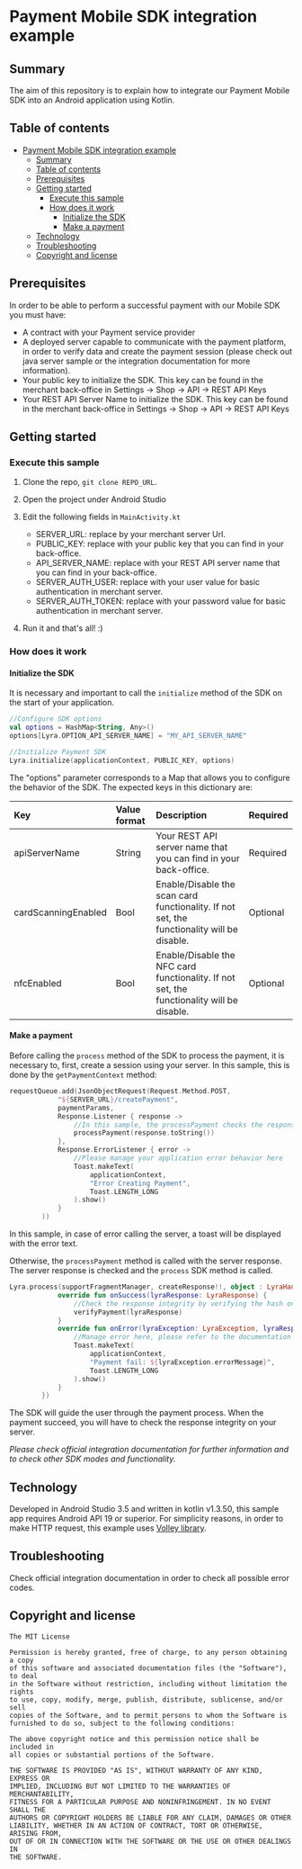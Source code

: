 # Payment Mobile SDK integration example

## Summary

The aim of this repository is to explain how to integrate our Payment Mobile SDK into an Android application using Kotlin.


## Table of contents

- [Payment Mobile SDK integration example](#payment-mobile-sdk-integration-example)
  - [Summary](#summary)
  - [Table of contents](#table-of-contents)
  - [Prerequisites](#prerequisites)
  - [Getting started](#getting-started)
    - [Execute this sample](#execute-this-sample)
    - [How does it work](#how-does-it-work)
      - [Initialize the SDK](#initialize-the-sdk)
      - [Make a payment](#make-a-payment)
  - [Technology](#technology)
  - [Troubleshooting](#troubleshooting)
  - [Copyright and license](#copyright-and-license)

## Prerequisites

In order to be able to perform a successful payment with our Mobile SDK you must have: 
* A contract with your Payment service provider
* A deployed server capable to communicate with the payment platform, in order to verify data and create the payment session (please check out java server sample or the integration documentation for more information).
* Your public key to initialize the SDK. This key can be found in the merchant back-office in Settings -> Shop -> API -> REST API Keys
* Your REST API Server Name to initialize the SDK. This key can be found in the merchant back-office in Settings -> Shop -> API -> REST API Keys

## Getting started

### Execute this sample

1. Clone the repo, `git clone REPO_URL`. 

2. Open the project under Android Studio

3. Edit the following fields in `MainActivity.kt`
    - SERVER_URL: replace by your merchant server Url.
    - PUBLIC_KEY: replace with your public key that you can find in your back-office.
    - API_SERVER_NAME: replace with your REST API server name that you can find in your back-office.
    - SERVER_AUTH_USER: replace with your user value for basic authentication in merchant server.
    - SERVER_AUTH_TOKEN: replace with your password value for basic authentication in merchant server.
    

4. Run it and that's all! :)

### How does it work

#### Initialize the SDK

It is necessary and important to call the `initialize` method of the SDK on the start of your application. 

```kotlin
//Configure SDK options
val options = HashMap<String, Any>()
options[Lyra.OPTION_API_SERVER_NAME] = "MY_API_SERVER_NAME"

//Initialize Payment SDK
Lyra.initialize(applicationContext, PUBLIC_KEY, options)
```

The "options" parameter corresponds to a Map that allows you to configure the behavior of the SDK. The expected keys in this dictionary are:

| Key                   | Value format | Description                                                        | Required   |
| :-------------------- | :----------- | :----------------------------------------------------------------- | :--------|
| apiServerName         | String       | Your REST API server name that you can find in your back-office.   | Required |
| cardScanningEnabled   | Bool         | Enable/Disable the scan card functionality. If not set, the functionality will be disable. | Optional |
| nfcEnabled            | Bool         | Enable/Disable the NFC card functionality. If not set, the functionality will be disable.  | Optional |


#### Make a payment

Before calling the `process` method of the SDK to process the payment,  it is necessary to, first, create a session using your server.
In this sample, this is done by the `getPaymentContext` method:

```kotlin
requestQueue.add(JsonObjectRequest(Request.Method.POST,
            "${SERVER_URL}/createPayment",
            paymentParams,
            Response.Listener { response ->
                //In this sample, the processPayment checks the response and will call the process method of the SDK if the response is good.
                processPayment(response.toString())
            },
            Response.ErrorListener { error ->
                //Please manage your application error behavior here
                Toast.makeText(
                    applicationContext,
                    "Error Creating Payment",
                    Toast.LENGTH_LONG
                ).show()
            }
        ))
```

In this sample, in case of error calling the server, a toast will be displayed with the error text.
  
Otherwise, the `processPayment` method is called with the server response. The server response is checked and the `process` SDK method is called.

```kotlin
Lyra.process(supportFragmentManager, createResponse!!, object : LyraHandler {
            override fun onSuccess(lyraResponse: LyraResponse) {
                //Check the response integrity by verifying the hash on your server
                verifyPayment(lyraResponse)
            }
            override fun onError(lyraException: LyraException, lyraResponse: LyraResponse?) {
                //Manage error here, please refer to the documentation for more information
                Toast.makeText(
                    applicationContext,
                    "Payment fail: ${lyraException.errorMessage}",
                    Toast.LENGTH_LONG
                ).show()
            }
        })
```

The SDK will guide the user through the payment process. When the payment succeed, you will have to check the response integrity on your server. 


*Please check official integration documentation for further information and to check other SDK modes and functionality.* 


## Technology

Developed in Android Studio 3.5 and written in kotlin v1.3.50, this sample app requires Android API 19 or superior.
For simplicity reasons, in order to make HTTP request, this example uses [Volley library](https://github.com/google/volley).

## Troubleshooting

Check official integration documentation in order to check all possible error codes.

## Copyright and license
	The MIT License

	Permission is hereby granted, free of charge, to any person obtaining a copy
	of this software and associated documentation files (the "Software"), to deal
	in the Software without restriction, including without limitation the rights
	to use, copy, modify, merge, publish, distribute, sublicense, and/or sell
	copies of the Software, and to permit persons to whom the Software is
	furnished to do so, subject to the following conditions:

	The above copyright notice and this permission notice shall be included in
	all copies or substantial portions of the Software.

	THE SOFTWARE IS PROVIDED "AS IS", WITHOUT WARRANTY OF ANY KIND, EXPRESS OR
	IMPLIED, INCLUDING BUT NOT LIMITED TO THE WARRANTIES OF MERCHANTABILITY,
	FITNESS FOR A PARTICULAR PURPOSE AND NONINFRINGEMENT. IN NO EVENT SHALL THE
	AUTHORS OR COPYRIGHT HOLDERS BE LIABLE FOR ANY CLAIM, DAMAGES OR OTHER
	LIABILITY, WHETHER IN AN ACTION OF CONTRACT, TORT OR OTHERWISE, ARISING FROM,
	OUT OF OR IN CONNECTION WITH THE SOFTWARE OR THE USE OR OTHER DEALINGS IN
	THE SOFTWARE.
